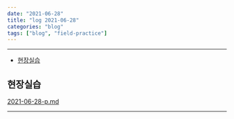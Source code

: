```yaml
---
date: "2021-06-28"
title: "log 2021-06-28"
categories: "blog"
tags: ["blog", "field-practice"]
---
```


----------

- [현장실습](#현장실습)

## 현장실습

[2021-06-28-p.md](./2021-06-28-p.md)

----------
